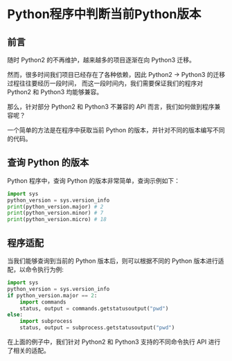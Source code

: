 # Python程序中判断当前Python版本

## 前言

随时 Python2 的不再维护，越来越多的项目逐渐在向 Python3 迁移。

然而，很多时间我们项目已经存在了各种依赖，因此 Python2 -> Python3 的迁移过程往往要经历一段时间，
而这一段时间内，我们需要保证我们的程序对 Python2 和 Python3 均能够兼容。

那么，针对部分 Python2 和 Python3 不兼容的 API 而言，我们如何做到程序兼容呢？

一个简单的方法是在程序中获取当前 Python 的版本，并针对不同的版本编写不同的代码。


## 查询 Python 的版本

Python 程序中，查询 Python 的版本非常简单，查询示例如下：

```python
import sys
python_version = sys.version_info
print(python_version.major) # 2
print(python_version.minor) # 7
print(python_version.micro) # 18
```


## 程序适配

当我们能够查询到当前的 Python 版本后，则可以根据不同的 Python 版本进行适配，以命令执行为例:

```python
import sys
python_version = sys.version_info
if python_version.major == 2:
    import commands
    status, output = commands.getstatusoutput("pwd")
else:
    import subprocess
    status, output = subprocess.getstatusoutput("pwd")
```

在上面的例子中，我们针对 Python2 和 Python3 支持的不同命令执行 API 进行了相关的适配。

